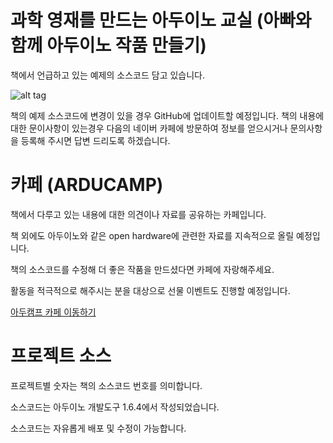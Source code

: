 # 과학 영재를 만드는 아두이노 교실 (아빠와 함께 아두이노 작품 만들기)

책에서 언급하고 있는 예제의 소스코드 담고 있습니다.

![alt tag](http://www.acornpub.co.kr/tb/detail/book/bj/qx/1445501969bOwCfGXe.jpg)

책의 예제 소스코드에 변경이 있을 경우 GitHub에 업데이트할 예정입니다.
책의 내용에 대한 문이사항이 있는경우 다음의 네이버 카페에 방문하여 정보를 얻으시거나 문의사항을 등록해 주시면 답변 드리도록 하겠습니다.


# 카페 (ARDUCAMP)

책에서 다루고 있는 내용에 대한 의견이나 자료를 공유하는 카페입니다.

책 외에도 아두이노와 같은 open hardware에 관련한 자료를 지속적으로 올릴 예정입니다.

책의 소스코드를 수정해 더 좋은 작품을 만드셨다면 카페에 자랑해주세요.

활동을 적극적으로 해주시는 분을 대상으로 선물 이벤트도 진행할 예정입니다.

[아두캠프 카페 이동하기](http://cafe.naver.com/arducamp)


# 프로젝트 소스

프로젝트별 숫자는 책의 소스코드 번호를 의미합니다.

소스코드는 아두이노 개발도구 1.6.4에서 작성되었습니다.

소스코드는 자유롭게 배포 및 수정이 가능합니다.
